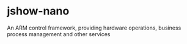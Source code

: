 # jshow-nano
An ARM control framework, providing hardware operations, business process management and other services
